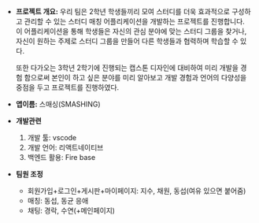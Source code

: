 - **프로젝트 개요:**  우리 팀은 2학년 학생들끼리 모여 스터디를 더욱 효과적으로 구성하고 관리할 수 있는 스터디 매칭 어플리케이션을 개발하는 프로젝트를 진행합니다. 이 어플리케이션을 통해 학생들은 자신의 관심 분야에 맞는 스터디 그룹을 찾거나, 자신이 원하는 주제로 스터디 그룹을 만들어 다른 학생들과 협력하며 학습할 수 있다.
    
    또한 다가오는 3학년 2학기에 진행되는 캡스톤 디자인에 대비하여 미리 개발을 경험 함으로써 본인이 하고 싶은 분야를 미리 알아보고 개발 경험과 언어의 다양성을 중점을 두고 프로젝트를 진행하였다.

- **앱이름:** 스매싱(SMASHING)
- **개발관련**
    1. 개발 툴: vscode
    2. 개발 언어: 리액트네이티브
    3. 백엔드 활용: Fire base
 
- **팀원 조정**

  - 회원가입+로그인+게시판+마이페이지: 지수, 채원, 동섭(여유 있으면 붙어줌)
  - 매칭:  동섭, 동균 응애
  - 채팅: 경락, 수연(+메인페이지)
